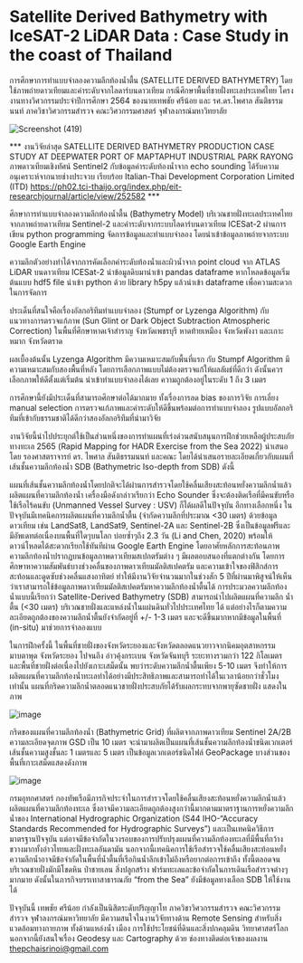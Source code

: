 # Satellite Derived Bathymetry with IceSAT-2 LiDAR Data : Case Study in the coast of Thailand
การศึกษาการทำแบบจำลองความลึกท้องน้ำตื้น (SATELLITE DERIVED BATHYMETRY) โดยใช้ภาพถ่ายดาวเทียมและค่าระดับจากไลดาร์บนดาวเทียม กรณีศึกษาพื้นที่ชายฝั่งทะเลประเทศไทย 
โครงงานทางวิศวกรรมประจำปีการศึกษา 2564 ของนายเทพชัย ศรีน้อย และ รศ.ดร.ไพศาล สันติธรรมนนท์ ภาควิชาวิศวกรรมสำรวจ คณะวิศวกรรมศาสตร์ จุฬาลงกรณ์มหาวิทยาลัย 


![Screenshot (419)](https://user-images.githubusercontent.com/88705136/171320963-0ac44fd4-2d7f-4b20-82e5-cd66bb4cf946.png)

*** งานวิจัยล่าสุด SATELLITE DERIVED BATHYMETRY PRODUCTION CASE STUDY AT DEEPWATER PORT OF MAPTAPHUT INDUSTRIAL PARK RAYONG ภาพดาวเทียมเชิงทัศน์ Sentinel2 กับข้อมูลค่าระดับท้องน้ำจาก echo sounding ได้รับความอนุเคราะห์จากนายช่างประจวบ เรียบร้อย Italian-Thai Development Corporation Limited (ITD) https://ph02.tci-thaijo.org/index.php/eit-researchjournal/article/view/252582 ***


ศึกษาการทำแบบจำลองความลึกท้องน้ำตื้น (Bathymetry Model) บริเวณชายฝั่งทะเลประเทศไทย จากภาพถ่ายดาวเทียม Sentinel-2 และค่าระดับจากระบบไลดาร์บนดาวเทียม ICESat-2 ผ่านการเขียน python programming จัดการข้อมูลและทำแบบจำลอง โดยนำเข้าข้อมูลภาพถ่ายจากระบบ Google Earth Engine

ความลึกตัวอย่างทำได้จากการคัดเลือกค่าระดับท้องน้ำและผิวน้ำจาก point cloud จาก ATLAS LiDAR บนดาวเทียม ICESat-2 นำข้อมูลดิบมานำเข้า pandas dataframe หากโหลดข้อมูลเริ่มต้นแบบ hdf5 file นำเข้า python ด้วย library h5py แล้วนำเข้า dataframe เพื่อความสะดวกในการจัดการ

ประเด็นที่สนใจคือเรื่องอัลกอริทึมทำแบบจำลอง (Stumpf or Lyzenga Algorithm) กับ แนวทางการตรวจแก้ภาพ (Sun Glint or Dark Object Subtraction Atmospheric Correction) ในพื้นที่ศึกษาหาดเจ้าสำราญ จังหวัดเพชรบุรี หาดท้ายเหมือง จังหวัดพังงา และเกาะหมาก จังหวัดตราด

ผลเบื้องต้นนั้น Lyzenga Algorithm มีความเหมาะสมกับพื้นที่แรก กับ Stumpf Algorithm มีความเหมาะสมกับสองพื้นที่หลัง โดยการเลือกภาพแบบไม่ต้องตรวจแก้ให้ผลลัผธ์ที่ดีกว่า ดังนั้นควรเลือกภาพให้ดีตั้งแต่เริ่มต้น นำเข้าทำแบบจำลองได้เลย ความถูกต้องอยู่ในระดับ 1 ถึง 3 เมตร

การศึกษานี้ยังมีประเด็นที่สามารถศึกษาต่อได้มากมาย ทั้งเรื่องการลด bias ของการวิจัย การเลี่ยง manual selection การตรวจแก้ภาพและค่าระดับให้ดีขึ้นพร้อมต่อการทำแบบจำลอง รูปแบบอัลกอริทึมที่เข้ากับธรรมชาติได้ดีกว่าสองอัลกอริทึมที่นำมาวิจัย

งานวิจัยนี้นำไปประยุกต์ใช้เป็นส่วนหนึ่งของการทำแผนที่เร่งด่วนสนับสนุนการฝึกช่วยเหลือผู้ประสบภัยทางทะเล 2565 (Rapid Mapping for HADR Exercise from the Sea 2022) นำเสนอโดย รองศาสตราจารย์ ดร. ไพศาล สันติธรรมนนท์ และคณะ โดยได้นำเสนอรายละเอียดเกี่ยวกับแผนที่เส้นชั้นความลึกท้องน้ำ SDB (Bathymetric Iso-depth from SDB) ดังนี้

แผนที่เส้นชั้นความลึกท้องน้ำโดยปกติจะได้ผ่านการสำรวจโดยใช้คลื่นเสียงสะท้อนหยั่งความลึกน้ำแล้วผลิตแผนที่ความลึกท้องน้ำ เครื่องมือดังกล่าวเรียกว่า Echo Sounder ซึ่งจะต้องติดเรือที่มีคนขับหรือใช้เรือไร้คนขับ (Unmanned Vessel Survey : USV) ก็ได้ผลดีในปัจจุบัน อีกทางเลือกหนึ่ง ในปัจจุบันมีเทคนิคการผลิตแผนที่ความลึกน้ำตื้น (จำกัดความลึกที่ประมาณ <30 เมตร) ด้วยข้อมูลดาวเทียม เช่น LandSat8, LandSat9, Sentinel-2A และ Sentinel-2B ซึ่งเป็นข้อมูลฟรีและมีอัพเดทต่อเนื่องบนพื้นที่ใดๆบนโลก บ่อยซ้ำๆถึง 2.3 วัน (Li and Chen, 2020) พร้อมให้ดาวน์โหลดได้สะดวกเรียกใช้ทันทีผ่าน Google Earth Engine โดยอาศัยหลักการสะท้อนภาพความลึกท้องน้ำปรากฏบนข้อมูลภาพดาวเทียมสเปกตรัมต่าง ๆ มีผลตอบสนองที่แตกต่างกัน โดยการศึกษาหาความสัมพันธ์บางช่วงคลื่นของภาพดาวเทียมมัลติสเปคตรัม และความเข้าใจของฟิสิกส์การสะท้อนและดูดซับช่วงคลื่นแสงอาทิตย์ ทำให้มีงานวิจัยจำนวนมากในช่วงสัก 5 ปีที่ผ่านมาพิสูจน์ให้เห็นว่าเราสามารถใช้ข้อมูลภาพดาวเทียมมัลติสเปคตรัมหาความลึกท้องน้ำตื้นได้ การประมวลความลึกท้องน้ำแบบนี้เรียกว่า Satellite-Derived Bathymetry (SDB) สามารถนำไปผลิตแผนที่ความลึก น้ำตื้น (<30 เมตร) บริเวณชายฝั่งและแหล่งน้ำในแผ่นดินทั่วไปประเทศไทย ได้ แต่อย่างไรก็ตามความละเอียดถูกต้องของความลึกน้ำตื้นยังจำกัดอยู่ที่ +/- 1-3 เมตร และจะดีขึ้นมากหากมีข้อมูลในพื้นที่ (in-situ) มาช่วยการจำลองแบบ

ในการฝึกครั้งนี้ ในพื้นที่ชายฝั่งของจังหวัดระยองและจังหวัดตลอดแนวยาวจากนิคมอุตสาหกรรมมาบตาพุด จังหวัดระยอง ไปจนถึง อ่าวคุ้งกระเบน จังหวัดจันทบุรี ระยะทางรวมกว่า 122 กิโลเมตร และพื้นที่ชายฝั่งต่อเนื่องไปยังเกาะเสม็ดนั้น  พบว่าระดับความลึกน้ำตื้นเพียง 5-10 เมตร จึงทำให้การผลิตแผนที่ความลึกท้องน้ำทะเลทำได้อย่างมีประสิทธิภาพและสามารถทำได้ในเวลาน้อยกว่าชั่วโมงเท่านั้น แผนที่กริดความลึกน้ำตลอดแนวชายฝั่งประสบภัยได้รับผลกระทบจากพายุซัดชายฝั่ง แสดงในภาพ

![image](https://user-images.githubusercontent.com/88705136/213903731-28df2d20-a1c8-4541-9c99-0d9091e3bae0.png)

กริดของแผนที่ความลึกท้องน้ำ (Bathymetric Grid) ที่ผลิตจากภาพดาวเทียม Sentinel 2A/2B ความละเอียดจุดภาพ GSD เป็น 10 เมตร จะนำมาผลิตเป็นแผนที่เส้นชั้นความลึกท้องน้ำชนิดเวกเตอร์ เส้นชั้นความสูงชั้นละ 1 เมตรและ 5 เมตร เป็นข้อมูลเวกเตอร์ชนิดไฟล์ GeoPackage บางส่วนของพื้นที่เกาะเสม็ดแสดงดังภาพ 

![image](https://user-images.githubusercontent.com/88705136/213903746-c47260bf-9e9c-4066-beff-51fe8c465e8f.png)

กรมอุทกศาสตร์ กองทัพเรือมีภารกิจประจำในการสำรวจโดยใช้คลื่นเสียงสะท้อนหยั่งความลึกน้ำแล้วผลิตแผนที่ความลึกท้องทะเล ซึ่งอาจมีความละเอียดถูกต้องสูงกว่านี้มากตามมาตราฐานการหยั่งความลึกน้ำของ International Hydrographic Organization (S44 IHO-“Accuracy Standards Recommended for Hydrographic Surveys”) และเป็นเทคนิควิธีการมาตรฐานปัจจุบัน แต่อาจมีข้อจำกัดในวงรอบของการปรับปรุงแผนที่ความลึกท้องทะเลที่มีพื้นที่กว้างขวางมากทั้งอ่าวไทยและฝั่งทะเลอันดามัน นอกจากนี้เทคนิคการใช้เรือสำรวจใช้คลื่นเสียงสะท้อนหยั่งความลึกน้ำอาจมีข้อจำกัดในพื้นที่น้ำตื้นที่เรือกินน้ำลึกเข้าไม่ถึงหรือยากต่อการเข้าถึง ทั้งนี้ตลอดจนบริเวณชายฝั่งมักมีโขดหิน ป่าชายเลน สิ่งปลูกสร้าง ฟาร์มทะเลและข้อจำกัดในการเดินเรือสำรวจต่างๆ มากมาย ดังนั้นในภารกิจบรรเทาสาธารณภัย “from the Sea” ยังมีข้อมูลทางเลือก  SDB  ให้ใช้งานได้


ปัจจุบันนี้ เทพชัย ศรีน้อย กำลังเป็นนิสิตระดับปริญญาโท ภาควิชาวิศวกรรมสำรวจ คณะวิศวกรรมสำรวจ จุฬาลงกรณ์มหาวิทยาลัย มีความสนใจในงานวิจัยทางด้าน Remote Sensing สำหรับสิ่งแวดล้อมทางกายภาพ ทั้งด้านแหล่งน้ำ เมือง การใช้ประโยชน์ที่ดินและสิ่งปกคลุมดิน วิทยาศาสตร์โลก นอกจากนี้ยังสนใจเรื่อง Geodesy และ Cartography ด้วย 
ช่องทางติดต่อเจ้าของผลงาน thepchaisrinoi@gmail.com
